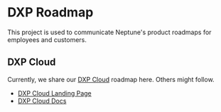# DXP Roadmap

This project is used to communicate Neptune's product roadmaps for employees and customers.

## DXP Cloud

Currently, we share our [DXP Cloud](https://www.neptune-software.com/neptune-dxp/cloud/) roadmap here. Others might follow.

* [DXP Cloud Landing Page](https://www.neptune-software.com/neptune-dxp/cloud/)
* [DXP Cloud Docs](https://docs.neptune-software.com/neptune-dxp-cloud/all/index.html)
